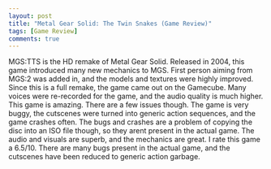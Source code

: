 ```yaml
---
layout: post
title: "Metal Gear Solid: The Twin Snakes (Game Review)"
tags: [Game Review]
comments: true
---
```

MGS:TTS is the HD remake of Metal Gear Solid. Released in 2004, this game introduced many new mechanics to MGS. First person aiming from MGS:2 was added in, and the models and textures were highly improved. Since this is a full remake, the game came out on the Gamecube. Many voices were re-recorded for the game, and the audio quality is much higher. This game is amazing. There are a few issues though. The game is very buggy, the cutscenes were turned into generic action sequences, and the game crashes often. The bugs and crashes are a problem of copying the disc into an ISO file though, so they arent present in the actual game. The audio and visuals are superb, and the mechanics are great.  I rate this game a 6.5/10. There are many bugs present in the actual game, and the cutscenes have been reduced to generic action garbage.
